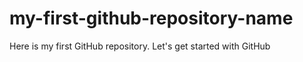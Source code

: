# my-first-github-repository-name
Here is my first GitHub repository. Let's get started with GitHub
